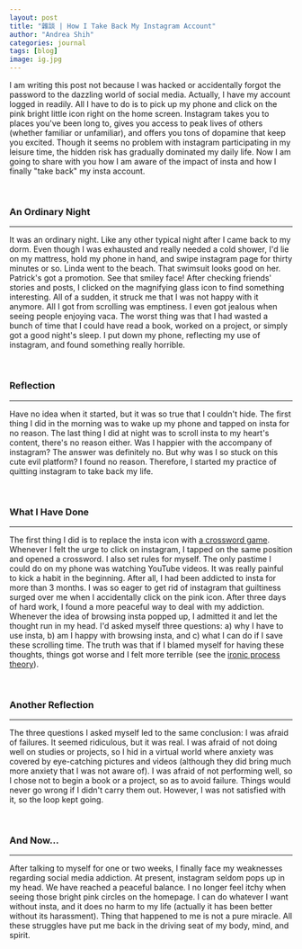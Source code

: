 ```yaml
---
layout: post
title: "雜談 | How I Take Back My Instagram Account"
author: "Andrea Shih"
categories: journal
tags: [blog]
image: ig.jpg
---
```


I am writing this post not because I was hacked or accidentally forgot the password to the dazzling world of social media. Actually, I have my account logged in readily. All I have to do is to pick up my phone and click on the pink bright little icon right on the home screen. Instagram takes you to places you've been long to, gives you access to peak lives of others (whether familiar or unfamiliar), and offers you tons of dopamine that keep you excited. Though it seems no problem with instagram participating in my leisure time, the hidden risk has gradually dominated my daily life. Now I am going to share with you how I am aware of the impact of insta and how I finally "take back" my insta account.

&nbsp;

### An Ordinary Night

---

It was an ordinary night. Like any other typical night after I came back to my dorm. Even though I was exhausted and really needed a cold shower, I'd lie on my mattress, hold my phone in hand, and swipe instagram page for thirty minutes or so. Linda went to the beach. That swimsuit looks good on her. Patrick's got a promotion. See that smiley face! After checking friends' stories and posts, I clicked on the magnifying glass icon to find something interesting. All of a sudden, it struck me that I was not happy with it anymore. All I got from scrolling was emptiness. I even got jealous when seeing people enjoying vaca. The worst thing was that I had wasted a bunch of time that I could have read a book, worked on a project, or simply got a good night's sleep. I put down my phone, reflecting my use of instagram, and found something really horrible.

&nbsp;

### Reflection

---

Have no idea when it started, but it was so true that I couldn't hide. The first thing I did in the morning was to wake up my phone and tapped on insta for no reason. The last thing I did at night was to scroll insta to my heart's content, there's no reason either. Was I happier with the accompany of instagram? The answer was definitely no. But why was I so stuck on this cute evil platform? I found no reason. Therefore, I started my practice of quitting instagram to take back my life.

&nbsp;

### What I Have Done

---

The first thing I did is to replace the insta icon with [a crossword game](https://apps.apple.com/us/app/new-york-times-crossword/id307569751). Whenever I felt the urge to click on instagram, I tapped on the same position and opened a crossword. I also set rules for myself. The only pastime I could do on my phone was watching YouTube videos. It was really painful to kick a habit in the beginning. After all, I had been addicted to insta for more than 3 months. I was so eager to get rid of instagram that guiltiness surged over me when I accidentally click on the pink icon. After three days of hard work, I found a more peaceful way to deal with my addiction. Whenever the idea of browsing insta popped up, I admitted it and let the thought run in my head. I'd asked myself three questions: a) why I have to use insta, b) am I happy with browsing insta, and c) what I can do if I save these scrolling time. The truth was that if I blamed myself for having these thoughts, things got worse and I felt more terrible (see the [ironic process theory](https://en.wikipedia.org/wiki/Ironic_process_theory)). 

&nbsp;

### Another Reflection

---

The three questions I asked myself led to the same conclusion: I was afraid of failures. It seemed ridiculous, but it was real. I was afraid of not doing well on studies or projects, so I hid in a virtual world where anxiety was covered by eye-catching pictures and videos (although they did bring much more anxiety that I was not aware of). I was afraid of not performing well, so I chose not to begin a book or a project, so as to avoid failure. Things would never go wrong if I didn't carry them out. However, I was not satisfied with it, so the loop kept going. 

&nbsp;

### And Now...

---

After talking to myself for one or two weeks, I finally face my weaknesses regarding social media addiction. At present, instagram seldom pops up in my head. We have reached a peaceful balance. I no longer feel itchy when seeing those bright pink circles on the homepage. I can do whatever I want without insta, and it does no harm to my life (actually it has been better without its harassment). Thing that happened to me is not a pure miracle. All these struggles have put me back in the driving seat of my body, mind, and spirit. 